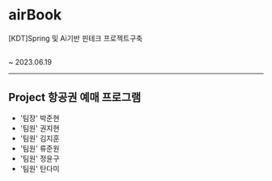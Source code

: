 # airBook

[KDT]Spring 및 Ai기반 핀테크 프로젝트구축

##
~ 2023.06.19 

<hr>

<h2> Project 항공권 예매 프로그램 </h2>

- '팀장' 박준현
- '팀원' 권지현
- '팀원' 김지훈
- '팀원' 류준원
- '팀원' 정윤구
- '팀원' 탄다미
